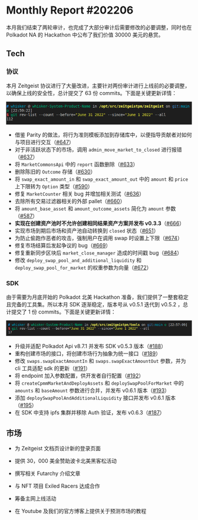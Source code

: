 # Monthly Report #202206

本月我们结束了两轮审计，也完成了大部分审计后需要修改的必要调整，同时也在 Polkadot NA 的 Hackathon 中公布了我们价值 30000 美元的悬赏。

## Tech

### 协议

本月 Zeitgeist 协议进行了大量改进，主要针对两份审计进行上线前的必要调整，以确保上线的安全性，总计提交了 63 份 commits。下面是关键更新详情：

![](./../img/2022-07-03_22-59.png)

- 借鉴 Parity 的做法，将行为准则模板添加到存储库中，以便指导贡献者对如何与项目进行交互（[#647](https://github.com/zeitgeistpm/zeitgeist/commit/d9418e734197161821c523f151dda55b051ee4dc)）
- 对于非活跃状态下的市场，调用 `admin_move_market_to_closed` 进行报错（[#637](https://github.com/zeitgeistpm/zeitgeist/commit/bc7631e24c098c3e621406dac8cf9f88f1aa9c3e)）
- 将 `MarketCommonsApi` 中的 `report` 函数删除（[#633](https://github.com/zeitgeistpm/zeitgeist/commit/e4ef326410e87052221c705cb6fbe139aa707b37)）
- 删除陈旧的 `Outcome` 存储（[#630](https://github.com/zeitgeistpm/zeitgeist/commit/edd8f48a5ec0b8e5dff2ea84a1db89edc650e8c3)）
- 将 `swap_exact_amount_in` 和 `swap_exact_amount_out` 中的 `amount` 和 `price` 上下限转为 `Option` 类型（[#590](https://github.com/zeitgeistpm/zeitgeist/commit/12c8efc6d2d787592449addcd8a1bad6a40ba63f)）
- 修复 `MarketCounter` 相关 bug 并增加相关测试（[#636](https://github.com/zeitgeistpm/zeitgeist/commit/7aa561389e4d1f6fe00ccf95a85d65293f668877)）
- 去除所有交易过滤器相关的外部 pallet（[#660](https://github.com/zeitgeistpm/zeitgeist/commit/9d40a09af597d1cbdc540df9922f4c2a40a78dcb)）
- 将 `amount_base_asset` 和 `amount_outcome_assets` 简化为 `amount` 参数（[#587](https://github.com/zeitgeistpm/zeitgeist/commit/3243f304df4937f43654927f82ea64623b485a8a)）
- **实现在创建资产池时不允许创建相同结果资产方案并发布 v0.3.3**（[#666](https://github.com/zeitgeistpm/zeitgeist/commit/49ab68a2c488bfad2a3beeae84264931965389c3)）
- 实现市场到期后市场和资产池自动转换到 `closed` 状态（[#651](https://github.com/zeitgeistpm/zeitgeist/commit/bef0b3461dfcce4f81fc361f729eefa340bf19d1)）
- 为防止偷跑作恶者的攻击，强制用户在调用 swap 时设置上下限（[#674](https://github.com/zeitgeistpm/zeitgeist/commit/340095e210269bab1536be6a0f8dd4f70c5b967d)）
- 修复市场结算后发起争议的 bug（[#669](https://github.com/zeitgeistpm/zeitgeist/commit/6c0b74dc7078b51fd1426023a5174fb8058ee132)）
- 修复重新同步区块后 `market_close_manager` 造成的时间戳 bug（[#684](https://github.com/zeitgeistpm/zeitgeist/commit/1990143de2b6caba1e85ed8898e5f5525b40510c)）
- 修改 `deploy_swap_pool_and_additional_liquidity` 和 `deploy_swap_pool_for_market` 的权重参数为向量（[#672](https://github.com/zeitgeistpm/zeitgeist/commit/c0f268c6f33cee4063e252e692a198894f9d2829)）

### SDK

由于需要为月底开始的 Polkadot 北美 Hackathon 准备，我们提供了一整套稳定且完备的工具集。所以本月 SDK 逐渐稳定，版本号从 v0.5.1 迭代到 v0.5.2 ，总计提交了 1 份 commits。下面是关键更新详情：

![](./../img/2022-07-03_22-57.png)

- 升级并适配 Polkadot Api v8.7.1 并发布 SDK v0.5.3 版本（[#188](https://github.com/zeitgeistpm/tools/commit/f2050c81bddca2911ab499e81bd2bcc3c75b8ed8)）
- 重构创建市场的接口，将创建市场行为抽象为统一接口（[#189](https://github.com/zeitgeistpm/tools/commit/55d197c68f9c17b5b3195abf54ece029a4ae1fb6)）
- 修改 `swaps.swapExactAmountIn` 和 `swaps.swapExactAmountOut` 参数，并为 cli 工具适配 sdk 的更新（[#191](https://github.com/zeitgeistpm/tools/commit/b3937615d496e8a146e6f1518e5d26c552d3f903)）
- 将 endpoint 加入参数配置，供开发者自行配置（[#192](https://github.com/zeitgeistpm/tools/commit/ab26de992d19cc9f0ee9c972f05e96a2d456a2d8)）
- 将 `createCpmmMarketAndDeployAssets` 和 `deploySwapPoolForMarket` 中的 `amounts` 和 `baseAmount` 参数进行合并，并发布 v0.6.1 版本（[#193](https://github.com/zeitgeistpm/tools/commit/3d9c3df25b15ed0d2884ecb703240be9cd857345)）
- 添加 `deploySwapPoolAndAdditionalLiquidity` 接口并发布 v0.6.1 版本（[#195](https://github.com/zeitgeistpm/tools/commit/12ca5fdd2f1ab6a50524f2e6ef5667b39a9049e9)）
- 在 SDK 中支持 ipfs 集群并移除 Auth 验证，发布 v0.6.3（[#187](https://github.com/zeitgeistpm/tools/commit/0728c56a3a398c368c794ee8a2d68e5bbd091820)）

## 市场

- 为 Zeitgeist 文档页设计新的登录页面

- 提供 30，000 美金赞助波卡北美黑客松活动

- 撰写相关 Futarchy 介绍文章

- 与 NFT 项目 Exiled Racers 达成合作

- 筹备主网上线活动

- 在 Youtube 及我们的官方博客上提供关于预测市场的教程
